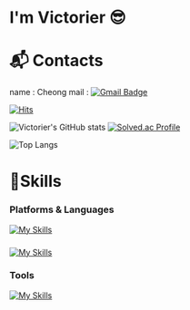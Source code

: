 # I'm Victorier 😎
# :mailbox_with_mail: Contacts
name : Cheong
mail : [![Gmail Badge](https://img.shields.io/badge/Gmail-d14836?style=flat-square&logo=Gmail&logoColor=white&link=mailto:clearblue0212@gmail.com)](mailto:clearblue0212@gmail.com)


[![Hits](https://hits.seeyoufarm.com/api/count/incr/badge.svg?url=https%3A%2F%2Fgithub.com%2Fclearblue0212&count_bg=%2379C83D&title_bg=%23555555&icon=&icon_color=%23FF0000&title=Victorier&edge_flat=false)](https://hits.seeyoufarm.com)

![Victorier's GitHub stats](https://github-readme-stats.vercel.app/api?username=VictoryBeforeFight&show_icons=true&theme=radical)
[![Solved.ac Profile](http://mazassumnida.wtf/api/v2/generate_badge?boj=Victorier)](https://solved.ac/clock1998/)

![Top Langs](https://github-readme-stats.vercel.app/api/top-langs/?username=VictoryBeforeFight&layout=compact)

# 💪Skills
### Platforms & Languages
[![My Skills](https://skillicons.dev/icons?i=python,pycharm,pytorch,selenium,sklearn,anaconda,matlab)](https://skillicons.dev)
### 
[![My Skills](https://skillicons.dev/icons?i=docker,flask)](https://skillicons.dev)
### Tools
[![My Skills](https://skillicons.dev/icons?i=notion,github,figma)](https://skillicons.dev)
